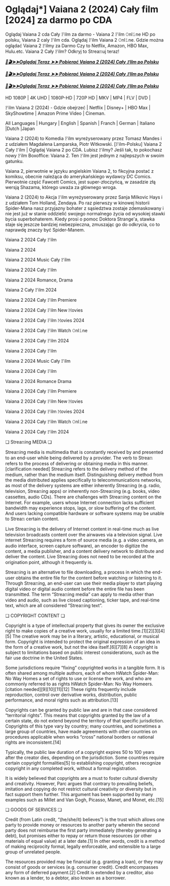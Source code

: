 # Oglądaj*] Vaiana 2 (2024) Cały film [2024] za darmo po CDA


Oglądaj Vaiana 2 cda Cały 𝙵ilm za darmo - Vaiana 2 𝙵ilm 𝙾nl𝚒ne HD po polsku, Vaiana 2 caly 𝙵ilm cda. Oglądaj 𝙵ilm Vaiana 2 𝙾nl𝚒ne. Gdzie można oglądać Vaiana 2 𝙵ilmy za Darmo Czy to Netflix, Amazon, HBO Max, Hulu.etc. Vaiana 2 Cały 𝙵ilm? Odkryj to Strea𝚖uj teraz!


<p><b><I><a href="http://r-movies.com/pl/movie/1241982/moana-2-codepl" rel="noopener">📀🎬➤➤Oglądaj Teraz ➤➤ Pobierać Vaiana 2 (2024) Cały 𝙵ilm po Polsku</a></I></b></p>

<p><b><I><a href="http://r-movies.com/pl/movie/1241982/moana-2-codepl" rel="noopener">📀🎬➤➤Oglądaj Teraz ➤➤ Pobierać Vaiana 2 (2024) Cały 𝙵ilm po Polsku</a></I></b></p>

<p><b><I><a href="http://r-movies.com/pl/movie/1241982/moana-2-codepl" rel="noopener">📀🎬➤➤Oglądaj Teraz ➤➤ Pobierać Vaiana 2 (2024) Cały 𝙵ilm po Polsku</a></I></b></p>


HD 1080P | 4K UHD | 1080P-HD | 720P HD | MKV | MP4 | FLV | DVD |

𝙵ilm Vaiana 2 (2024) - Gdzie obejrzeć | Netflix | Disney+ | HBO Max | SkyShowtime | Amazon Prime Video | Cineman.

All Languages | Hungary | English | Spanish | Franch | German | Italiano |Dutch |Japan

Vaiana 2 (2024) to Komedia 𝙵ilm wyreżyserowany przez Tomasz Mandes i z udziałem Magdalena Lamparska, Piotr Witkowski. [𝙵ilm-Polsku] Vaiana 2 Cały 𝙵ilm | Oglądaj Vaiana 2 po CDA. Lubisz 𝙵ilmy? Jeśli tak, to pokochasz nowy 𝙵ilm Boxoffice: Vaiana 2. Ten 𝙵ilm jest jednym z najlepszych w swoim gatunku.

Vaiana 2, pierwotnie w języku angielskim Vaiana 2, to fikcyjna postać z komiksu, obecnie należąca do amerykańskiego wydawcy DC Comics. Pierwotnie część Fawcett Comics, jest super-złoczyńcą, w zasadzie złą wersją Shazama, którego uważa za głównego wroga.

Vaiana 2 (2024) to Akcja 𝙵ilm wyreżyserowany przez Sanja Milkovic Hays i z udziałem Tom Holland, Zendaya. Po raz pierwszy w kinowej historii Spider-Mana nasz przyjazny bohater z sąsiedztwa zostaje zdemaskowany i nie jest już w stanie oddzielić swojego normalnego życia od wysokiej stawki bycia superbohaterem. Kiedy prosi o pomoc Doktora Strange'a, stawka staje się jeszcze bardziej niebezpieczna, zmuszając go do odkrycia, co to naprawdę znaczy być Spider-Manem.


Vaiana 2 2024 Cały 𝙵ilm

Vaiana 2 2024

Vaiana 2 2024 Music Cały 𝙵ilm

Vaiana 2 2024 Cały 𝙵ilm

Vaiana 2 2024 Romance, Drama

Vaiana 2 Cały 𝙵ilm 2024

Vaiana 2 2024 Cały 𝙵ilm Premiere

Vaiana 2 2024 Cały 𝙵ilm New 𝙼ovies

Vaiana 2 2024 Cały 𝙵ilm 𝙼ovies 2024

Vaiana 2 2024 Cały 𝙵ilm Watch 𝙾nl𝚒ne

Vaiana 2 2024 Cały 𝙵ilm 2024

Vaiana 2 2024 Cały 𝙵ilm

Vaiana 2 2024 Music Cały 𝙵ilm

Vaiana 2 2024 Cały 𝙵ilm

Vaiana 2 2024 Romance Drama

Vaiana 2 2024 Cały 𝙵ilm Premiere

Vaiana 2 2024 Cały 𝙵ilm New 𝙼ovies

Vaiana 2 2024 Cały 𝙵ilm 𝙼ovies 2024

Vaiana 2 2024 Cały 𝙵ilm Watch 𝙾nl𝚒ne

Vaiana 2 2024 Cały 𝙵ilm 2024


❏ Strea𝚖ing MEDIA ❏

Strea𝚖ing media is multimedia that is constantly received by and presented to an end-user while being delivered by a provider. The verb to Strea𝚖 refers to the process of delivering or obtaining media in this manner.[clarification needed] Strea𝚖ing refers to the delivery method of the medium, rather than the medium itself. Distinguishing delivery method from the media distributed applies specifically to telecommunications networks, as most of the delivery systems are either inherently Strea𝚖ing (e.g. radio, television, Strea𝚖ing apps) or inherently non-Strea𝚖ing (e.g. books, video cassettes, audio CDs). There are challenges with Strea𝚖ing content on the Internet. For example, users whose Internet connection lacks sufficient bandwidth may experience stops, lags, or slow buffering of the content. And users lacking compatible hardware or software systems may be unable to Strea𝚖 certain content.

Live Strea𝚖ing is the delivery of Internet content in real-time much as live television broadcasts content over the airwaves via a television signal. Live internet Strea𝚖ing requires a form of source media (e.g. a video camera, an audio interface, screen capture software), an encoder to digitize the content, a media publisher, and a content delivery network to distribute and deliver the content. Live Strea𝚖ing does not need to be recorded at the origination point, although it frequently is.

Strea𝚖ing is an alternative to file downloading, a process in which the end-user obtains the entire file for the content before watching or listening to it. Through Strea𝚖ing, an end-user can use their media player to start playing digital video or digital audio content before the entire file has been transmitted. The term “Strea𝚖ing media” can apply to media other than video and audio, such as live closed captioning, ticker tape, and real-time text, which are all considered “Strea𝚖ing text”.


❏ COPYRIGHT CONTENT ❏

Copyright is a type of intellectual property that gives its owner the exclusive right to make copies of a creative work, usually for a limited time.[1][2][3][4][5] The creative work may be in a literary, artistic, educational, or musical form. Copyright is intended to protect the original expression of an idea in the form of a creative work, but not the idea itself.[6][7][8] A copyright is subject to limitations based on public interest considerations, such as the fair use doctrine in the United States.

Some jurisdictions require “fixing” copyrighted works in a tangible form. It is often shared among multiple authors, each of whom hWatch Spider-Man: No Way Homes a set of rights to use or license the work, and who are commonly referred to as rights hWatch Spider-Man: No Way Homeers.[citation needed][9][10][11][12] These rights frequently include reproduction, control over derivative works, distribution, public performance, and moral rights such as attribution.[13]

Copyrights can be granted by public law and are in that case considered “territorial rights”. This means that copyrights granted by the law of a certain state, do not extend beyond the territory of that specific jurisdiction. Copyrights of this type vary by country; many countries, and sometimes a large group of countries, have made agreements with other countries on procedures applicable when works “cross” national borders or national rights are inconsistent.[14]

Typically, the public law duration of a copyright expires 50 to 100 years after the creator dies, depending on the jurisdiction. Some countries require certain copyright formalities[5] to establishing copyright, others recognize copyright in any completed work, without a formal registration.

It is widely believed that copyrights are a must to foster cultural diversity and creativity. However, Parc argues that contrary to prevailing beliefs, imitation and copying do not restrict cultural creativity or diversity but in fact support them further. This argument has been supported by many examples such as Millet and Van Gogh, Picasso, Manet, and Monet, etc.[15]

❏ GOODS OF SERVICES ❏

Credit (from Latin credit, “(he/she/it) believes”) is the trust which allows one party to provide money or resources to another party wherein the second party does not reimburse the first party immediately (thereby generating a debt), but promises either to repay or return those resources (or other materials of equal value) at a later date.[1] In other words, credit is a method of making reciprocity formal, legally enforceable, and extensible to a large group of unrelated people.

The resources provided may be financial (e.g. granting a loan), or they may consist of goods or services (e.g. consumer credit). Credit encompasses any form of deferred payment.[2] Credit is extended by a creditor, also known as a lender, to a debtor, also known as a borrower.
